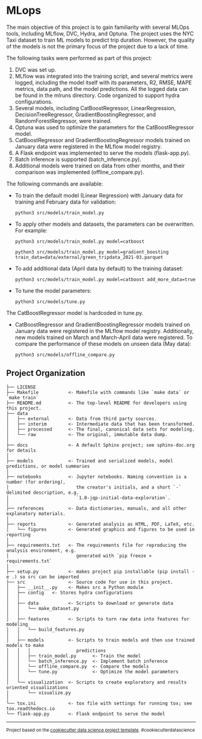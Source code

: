 MLops
==============================
The main objective of this project is to gain familiarity with several MLOps tools, including MLflow, DVC, Hydra, and Optuna. The project uses the NYC Taxi dataset to train ML models to predict trip duration. However, the quality of the models is not the primary focus of the project due to a lack of time.

The following tasks were performed as part of this project:

1. DVC was set up.
2. MLflow was integrated into the training script, and several metrics were logged, including the model itself with its parameters, R2, RMSE, MAPE metrics, data path, and the model predictions. All the logged data can be found in the mlruns directory. Code organized to support hydra configurations.
3. Several models, including CatBoostRegressor, LinearRegression, DecisionTreeRegressor, GradientBoostingRegressor, and RandomForestRegressor, were trained.
4. Optuna was used to optimize the parameters for the CatBoostRegressor model.
5. CatBoostRegressor and GradientBoostingRegressor models trained on January data were registered in the MLflow model registry.
6. A Flask endpoint was implemented to serve the models (flask-app.py).
7. Batch inference is supported (batch_inference.py).
8. Additional models were trained on data from other months, and their comparison was implemented (offline_compare.py).

The following commands are available:

 - To train the default model (Linear Regression) with January data for training and February data for validation:

       python3 src/models/train_model.py

 - To apply other models and datasets, the parameters can be overwritten. For example:

       python3 src/models/train_model.py model=catboost

       python3 src/models/train_model.py model=gradient_boosting train_data=data/external/green_tripdata_2021-03.parquet

 - To add additional data (April data by default) to the training dataset:

       python3 src/models/train_model.py model=catboost add_more_data=true

 - To tune the model parameters:

       python3 src/models/tune.py

The CatBoostRegressor model is hardcoded in tune.py.

 - CatBoostRegressor and GradientBoostingRegressor models trained on January data were registered in the MLflow model registry. Additionally, new models trained on March and March-April data were registered. To compare the performance of these models on unseen data (May data):

       python3 src/models/offline_compare.py


Project Organization
------------

    ├── LICENSE
    ├── Makefile           <- Makefile with commands like `make data` or `make train`
    ├── README.md          <- The top-level README for developers using this project.
    ├── data
    │   ├── external       <- Data from third party sources.
    │   ├── interim        <- Intermediate data that has been transformed.
    │   ├── processed      <- The final, canonical data sets for modeling.
    │   └── raw            <- The original, immutable data dump.
    │
    ├── docs               <- A default Sphinx project; see sphinx-doc.org for details
    │
    ├── models             <- Trained and serialized models, model predictions, or model summaries
    │
    ├── notebooks          <- Jupyter notebooks. Naming convention is a number (for ordering),
    │                         the creator's initials, and a short `-` delimited description, e.g.
    │                         `1.0-jqp-initial-data-exploration`.
    │
    ├── references         <- Data dictionaries, manuals, and all other explanatory materials.
    │
    ├── reports            <- Generated analysis as HTML, PDF, LaTeX, etc.
    │   └── figures        <- Generated graphics and figures to be used in reporting
    │
    ├── requirements.txt   <- The requirements file for reproducing the analysis environment, e.g.
    │                         generated with `pip freeze > requirements.txt`
    │
    ├── setup.py           <- makes project pip installable (pip install -e .) so src can be imported
    ├── src                <- Source code for use in this project.
    │   ├── __init__.py    <- Makes src a Python module
    │   ├── config   <- Stores hydra configurations
    │   │
    │   ├── data           <- Scripts to download or generate data
    │   │   └── make_dataset.py
    │   │
    │   ├── features       <- Scripts to turn raw data into features for modeling
    │   │   └── build_features.py
    │   │
    │   ├── models         <- Scripts to train models and then use trained models to make
    │   │   │                 predictions
    │   │   ├── train_model.py      <- Train the model
    │   │   └── batch_inference.py  <- Implement batch inference
    │   │   └── offline_compare.py  <- Compare the models
    │   │   └── tune.py             <- Optimize the model parameters
    │   │
    │   └── visualization  <- Scripts to create exploratory and results oriented visualizations
    │       └── visualize.py
    │
    └── tox.ini            <- tox file with settings for running tox; see tox.readthedocs.io
    └── flask-app.py       <- Flask endpoint to serve the model


--------

<p><small>Project based on the <a target="_blank" href="https://drivendata.github.io/cookiecutter-data-science/">cookiecutter data science project template</a>. #cookiecutterdatascience</small></p>
